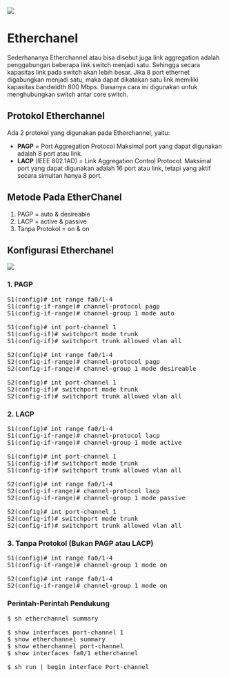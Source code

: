 <img align="center" src="https://drive.google.com/uc?export=view&id=1x94XFjq_i-5FwvYlJ7rimD6ej9pawh3O">


# Etherchanel

Sederhananya Etherchannel atau bisa disebut juga link aggregation adalah penggabungan beberapa link switch menjadi satu. Sehingga secara kapasitas link pada switch akan lebih besar. Jika 8 port ethernet digabungkan menjadi satu, maka dapat dikatakan satu link memiliki kapasitas bandwidth 800 Mbps. Biasanya cara ini digunakan untuk menghubungkan switch antar core switch.

## Protokol Etherchannel
Ada 2 protokol yang digunakan pada Etherchannel, yaitu:

- <b>PAGP</b> = Port Aggregation Protocol
Maksimal port yang dapat digunakan adalah 8 port atau link.
- <b>LACP</b> (IEEE 802.1AD) = Link Aggregation Control Protocol.
Maksimal port yang dapat digunakan adalah 16 port atau link, tetapi yang aktif secara simultan hanya 8 port.

## Metode Pada EtherChanel

1. PAGP = auto & desireable
2. LACP = active & passive
3. Tanpa Protokol = on & on

## Konfigurasi Etherchanel

<img align="center" src="https://drive.google.com/uc?export=view&id=1oaiCWgoJ4UH2Do0p6mMzFEyRZ1cNhAgw">

### 1. PAGP
<pre>
S1(config)# int range fa0/1-4
S1(config-if-range)# channel-protocol pagp
S1(config-if-range)# channel-group 1 mode auto

S1(config)# int port-channel 1
S1(config-if)# switchport mode trunk
S1(config-if)# switchport trunk allowed vlan all

S2(config)# int range fa0/1-4
S2(config-if-range)# channel-protocol pagp
S2(config-if-range)# channel-group 1 mode desireable

S2(config)# int port-channel 1
S2(config-if)# switchport mode trunk
S2(config-if)# switchport trunk allowed vlan all
</pre>

### 2. LACP
<pre>
S1(config)# int range fa0/1-4
S1(config-if-range)# channel-protocol lacp
S1(config-if-range)# channel-group 1 mode active

S1(config)# int port-channel 1
S1(config-if)# switchport mode trunk
S1(config-if)# switchport trunk allowed vlan all

S2(config)# int range fa0/1-4
S2(config-if-range)# channel-protocol lacp
S2(config-if-range)# channel-group 1 mode passive

S2(config)# int port-channel 1
S2(config-if)# switchport mode trunk
S2(config-if)# switchport trunk allowed vlan all
</pre>

### 3. Tanpa Protokol (Bukan PAGP atau LACP)
<pre>
S1(config)# int range fa0/1-4
S1(config-if-range)# channel-group 1 mode on

S2(config)# int range fa0/1-4
S2(config-if-range)# channel-group 1 mode on
</pre>

### Perintah-Perintah Pendukung
<pre>
$ sh etherchannel summary

$ show interfaces port-channel 1
$ show etherchannel summary
$ show etherchannel port-channel
$ show interfaces fa0/1 etherchannel

$ sh run | begin interface Port-channel
</pre>
